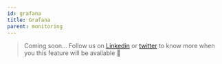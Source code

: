 ```yaml
---
id: grafana
title: Grafana
parent: monitoring
---
```



> Coming soon... Follow us on [Linkedin](https://linkedin.com/company/restqa) or [twitter](https://twitter.com/restqa) to know more when you this feature will be available 🤗

